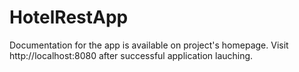 # HotelRestApp
Documentation for the app is available on project's homepage. Visit http://localhost:8080 after successful application lauching.
